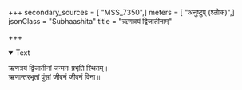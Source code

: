 +++
secondary_sources = [ "MSS_7350",]
meters = [ "अनुष्टुप् (श्लोक)",]
jsonClass = "Subhaashita"
title = "ऋणत्रयं द्विजातीनाम्"

+++

<details open><summary>Text</summary>

ऋणत्रयं द्विजातीनां जन्मनः प्रभृति स्थितम्।  
ऋणान्तरभृतां पुंसां जीवनं जीवनं विना॥
</details>
